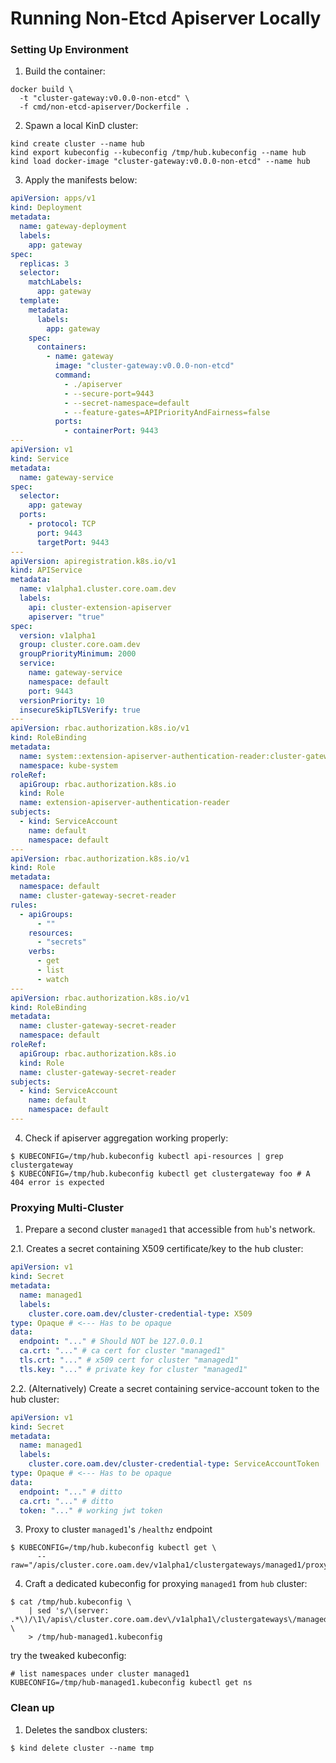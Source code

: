 # Running Non-Etcd Apiserver Locally

### Setting Up Environment

1. Build the container:

```shell
docker build \
  -t "cluster-gateway:v0.0.0-non-etcd" \
  -f cmd/non-etcd-apiserver/Dockerfile .
```

2. Spawn a local KinD cluster:

```shell
kind create cluster --name hub
kind export kubeconfig --kubeconfig /tmp/hub.kubeconfig --name hub
kind load docker-image "cluster-gateway:v0.0.0-non-etcd" --name hub
```

3. Apply the manifests below:

```yaml
apiVersion: apps/v1
kind: Deployment
metadata:
  name: gateway-deployment
  labels:
    app: gateway
spec:
  replicas: 3
  selector:
    matchLabels:
      app: gateway
  template:
    metadata:
      labels:
        app: gateway
    spec:
      containers:
        - name: gateway
          image: "cluster-gateway:v0.0.0-non-etcd"
          command:
            - ./apiserver
            - --secure-port=9443
            - --secret-namespace=default
            - --feature-gates=APIPriorityAndFairness=false
          ports:
            - containerPort: 9443
---
apiVersion: v1
kind: Service
metadata:
  name: gateway-service
spec:
  selector:
    app: gateway
  ports:
    - protocol: TCP
      port: 9443
      targetPort: 9443
---
apiVersion: apiregistration.k8s.io/v1
kind: APIService
metadata:
  name: v1alpha1.cluster.core.oam.dev
  labels:
    api: cluster-extension-apiserver
    apiserver: "true"
spec:
  version: v1alpha1
  group: cluster.core.oam.dev
  groupPriorityMinimum: 2000
  service:
    name: gateway-service
    namespace: default
    port: 9443
  versionPriority: 10
  insecureSkipTLSVerify: true
---
apiVersion: rbac.authorization.k8s.io/v1
kind: RoleBinding
metadata:
  name: system::extension-apiserver-authentication-reader:cluster-gateway
  namespace: kube-system
roleRef:
  apiGroup: rbac.authorization.k8s.io
  kind: Role
  name: extension-apiserver-authentication-reader
subjects:
  - kind: ServiceAccount
    name: default
    namespace: default
---
apiVersion: rbac.authorization.k8s.io/v1
kind: Role
metadata:
  namespace: default
  name: cluster-gateway-secret-reader
rules:
  - apiGroups:
      - ""
    resources:
      - "secrets"
    verbs:
      - get
      - list
      - watch
---
apiVersion: rbac.authorization.k8s.io/v1
kind: RoleBinding
metadata:
  name: cluster-gateway-secret-reader
  namespace: default
roleRef:
  apiGroup: rbac.authorization.k8s.io
  kind: Role
  name: cluster-gateway-secret-reader
subjects:
  - kind: ServiceAccount
    name: default
    namespace: default
---
```

4. Check if apiserver aggregation working properly:

```shell
$ KUBECONFIG=/tmp/hub.kubeconfig kubectl api-resources | grep clustergateway
$ KUBECONFIG=/tmp/hub.kubeconfig kubectl get clustergateway foo # A 404 error is expected
```

### Proxying Multi-Cluster

1. Prepare a second cluster `managed1` that accessible from `hub`'s network.

2.1. Creates a secret containing X509 certificate/key to the hub cluster:

```yaml
apiVersion: v1
kind: Secret
metadata:
  name: managed1
  labels:
    cluster.core.oam.dev/cluster-credential-type: X509
type: Opaque # <--- Has to be opaque
data:
  endpoint: "..." # Should NOT be 127.0.0.1
  ca.crt: "..." # ca cert for cluster "managed1"
  tls.crt: "..." # x509 cert for cluster "managed1"
  tls.key: "..." # private key for cluster "managed1"
```

2.2. (Alternatively) Create a secret containing service-account token to the hub cluster:

```yaml
apiVersion: v1
kind: Secret
metadata:
  name: managed1
  labels:
    cluster.core.oam.dev/cluster-credential-type: ServiceAccountToken
type: Opaque # <--- Has to be opaque
data:
  endpoint: "..." # ditto
  ca.crt: "..." # ditto
  token: "..." # working jwt token
```

3. Proxy to cluster `managed1`'s `/healthz` endpoint

```shell
$ KUBECONFIG=/tmp/hub.kubeconfig kubectl get \
      --raw="/apis/cluster.core.oam.dev/v1alpha1/clustergateways/managed1/proxy/healthz"
```

4. Craft a dedicated kubeconfig for proxying `managed1` from `hub` cluster:

```shell
$ cat /tmp/hub.kubeconfig \
    | sed 's/\(server: .*\)/\1\/apis\/cluster.core.oam.dev\/v1alpha1\/clustergateways\/managed1\/proxy\//' \
    > /tmp/hub-managed1.kubeconfig
```

try the tweaked kubeconfig:

```shell
# list namespaces under cluster managed1
KUBECONFIG=/tmp/hub-managed1.kubeconfig kubectl get ns
```

### Clean up

1. Deletes the sandbox clusters:

```shell
$ kind delete cluster --name tmp
```